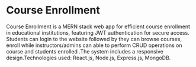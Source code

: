# Course Enrollment 
Course Enrollment is a MERN stack web app for efficient course enrollment in educational institutions, featuring JWT authentication for secure access. 
Students can login to the website followed by they can browse courses, enroll while instructors/admins can able to perform CRUD operations on course and students enrolled .The system includes a responsive design.Technologies used: React.js, Node.js, Express.js, MongoDB.
